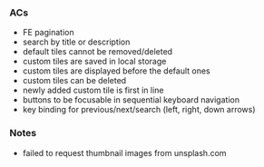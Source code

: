 ### ACs

- FE pagination
- search by title or description
- default tiles cannot be removed/deleted
- custom tiles are saved in local storage
- custom tiles are displayed before the default ones
- custom tiles can be deleted
- newly added custom tile is first in line
- buttons to be focusable in sequential keyboard navigation
- key binding for previous/next/search (left, right, down arrows)

### Notes

- failed to request thumbnail images from unsplash.com
